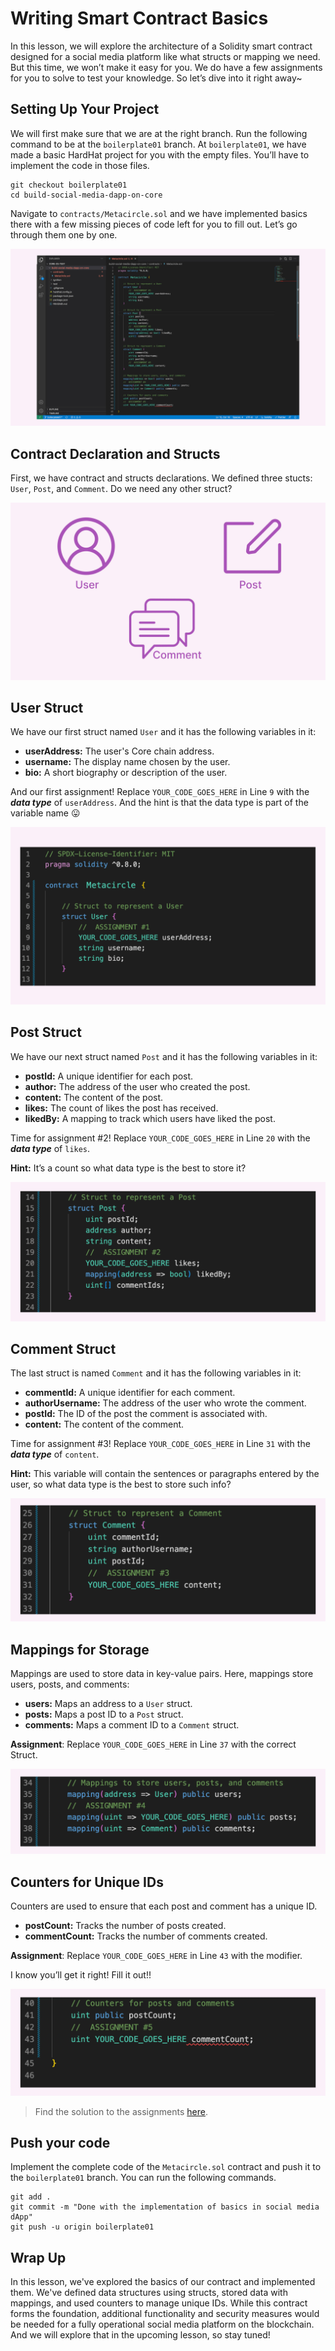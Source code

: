 # Writing Smart Contract Basics

In this lesson, we will explore the architecture of a Solidity smart contract designed for a social media platform like what structs or mapping we need. But this time, we won’t make it easy for you. We do have a few assignments for you to solve to test your knowledge. So let’s dive into it right away~

## Setting Up Your Project

We will first make sure that we are at the right branch. Run the following command to be at the `boilerplate01` branch. At `boilerplate01`, we have made a basic HardHat project for you with the empty files. You’ll have to implement the code in those files.

```
git checkout boilerplate01
cd build-social-media-dapp-on-core
```

Navigate to `contracts/Metacircle.sol` and we have implemented basics there with a few missing pieces of code left for you to fill out. Let’s go through them one by one.

![core c5 (10).jpg](https://github.com/0xmetaschool/Learning-Projects/blob/main/assests_for_all/core-c5-build-decentralized-sm-dapp/3.%20Writing%20Smart%20Contract%20Basics/core_c5_(10).webp?raw=true)

## Contract Declaration and Structs

First, we have contract and structs declarations. We defined three stucts: `User`, `Post`, and `Comment`. Do we need any other struct?

![core c5 (7).jpg](https://github.com/0xmetaschool/Learning-Projects/blob/main/assests_for_all/core-c5-build-decentralized-sm-dapp/3.%20Writing%20Smart%20Contract%20Basics/core_c5_(7).webp?raw=true)

## User Struct

We have our first struct named `User` and it has the following variables in it:

- **userAddress:** The user's Core chain address.
- **username:** The display name chosen by the user.
- **bio:** A short biography or description of the user.

And our first assignment! Replace `YOUR_CODE_GOES_HERE` in Line `9` with the ***data type*** of `userAddress`. And the hint is that the data type is part of the variable name 😛

![core c5 (9).jpg](https://github.com/0xmetaschool/Learning-Projects/blob/main/assests_for_all/core-c5-build-decentralized-sm-dapp/3.%20Writing%20Smart%20Contract%20Basics/core_c5_(9).webp?raw=true)

## Post Struct

We have our next struct named `Post` and it has the following variables in it:

- **postId:** A unique identifier for each post.
- **author:** The address of the user who created the post.
- **content:** The content of the post.
- **likes:** The count of likes the post has received.
- **likedBy:** A mapping to track which users have liked the post.

Time for assignment #2! Replace `YOUR_CODE_GOES_HERE` in Line `20` with the ***data type*** of `likes`. 

**Hint:** It’s a count so what data type is the best to store it?

![core c5 (3).jpg](https://github.com/0xmetaschool/Learning-Projects/blob/main/assests_for_all/core-c5-build-decentralized-sm-dapp/3.%20Writing%20Smart%20Contract%20Basics/core_c5_(3).webp?raw=true)

## Comment Struct

The last struct is named `Comment` and it has the following variables in it:

- **commentId:** A unique identifier for each comment.
- **authorUsername:** The address of the user who wrote the comment.
- **postId:** The ID of the post the comment is associated with.
- **content:** The content of the comment.

Time for assignment #3! Replace `YOUR_CODE_GOES_HERE` in Line `31` with the ***data type*** of `content`. 

**Hint:** This variable will contain the sentences or paragraphs entered by the user, so what data type is the best to store such info?

![core c5 (4).jpg](https://github.com/0xmetaschool/Learning-Projects/blob/main/assests_for_all/core-c5-build-decentralized-sm-dapp/3.%20Writing%20Smart%20Contract%20Basics/core_c5_(4).webp?raw=true)

## Mappings for Storage

Mappings are used to store data in key-value pairs. Here, mappings store users, posts, and comments:

- **users:** Maps an address to a `User` struct.
- **posts:** Maps a post ID to a `Post` struct.
- **comments:** Maps a comment ID to a `Comment` struct.

**Assignment**: Replace `YOUR_CODE_GOES_HERE` in Line `37` with the correct Struct.

![core c5 (5).jpg](https://github.com/0xmetaschool/Learning-Projects/blob/main/assests_for_all/core-c5-build-decentralized-sm-dapp/3.%20Writing%20Smart%20Contract%20Basics/core_c5_(5).webp?raw=true)

## Counters for Unique IDs

Counters are used to ensure that each post and comment has a unique ID.

- **postCount:** Tracks the number of posts created.
- **commentCount:** Tracks the number of comments created.

**Assignment**: Replace `YOUR_CODE_GOES_HERE` in Line `43` with the modifier.

I know you’ll get it right! Fill it out!!

![core c5 (6).jpg](https://github.com/0xmetaschool/Learning-Projects/blob/main/assests_for_all/core-c5-build-decentralized-sm-dapp/3.%20Writing%20Smart%20Contract%20Basics/core_c5_(6).webp?raw=true)

> Find the solution to the assignments [here](https://github.com/0xmetaschool/build-social-media-dapp-on-core/blob/solution-to-assigments/contracts/Metacircle_01.sol).
> 

## Push your code

Implement the complete code of the `Metacircle.sol` contract and push it to the `boilerplate01` branch. You can run the following commands.

```
git add .
git commit -m "Done with the implementation of basics in social media dApp"
git push -u origin boilerplate01
```

## Wrap Up

In this lesson, we've explored the basics of our contract and implemented them. We've defined data structures using structs, stored data with mappings, and used counters to manage unique IDs. While this contract forms the foundation, additional functionality and security measures would be needed for a fully operational social media platform on the blockchain. And we will explore that in the upcoming lesson, so stay tuned!
